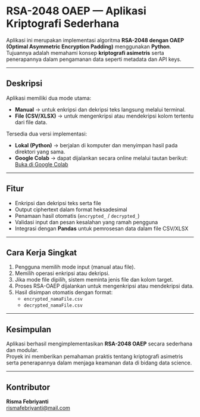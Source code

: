# RSA-2048 OAEP — Aplikasi Kriptografi Sederhana

Aplikasi ini merupakan implementasi algoritma **RSA-2048 dengan OAEP (Optimal Asymmetric Encryption Padding)** menggunakan **Python**.  
Tujuannya adalah memahami konsep **kriptografi asimetris** serta penerapannya dalam pengamanan data seperti metadata dan API keys.

---

## Deskripsi
Aplikasi memiliki dua mode utama:
- **Manual** → untuk enkripsi dan dekripsi teks langsung melalui terminal.  
- **File (CSV/XLSX)** → untuk mengenkripsi atau mendekripsi kolom tertentu dari file data.  

Tersedia dua versi implementasi:
- **Lokal (Python)** → berjalan di komputer dan menyimpan hasil pada direktori yang sama.  
- **Google Colab** → dapat dijalankan secara online melalui tautan berikut:  
  [Buka di Google Colab](https://colab.research.google.com/drive/1CRv0oapQweG3RqIU-owNNLQOcB1uPqUb?usp=sharing)

---

## Fitur
- Enkripsi dan dekripsi teks serta file  
- Output ciphertext dalam format heksadesimal  
- Penamaan hasil otomatis (`encrypted_` / `decrypted_`)  
- Validasi input dan pesan kesalahan yang ramah pengguna  
- Integrasi dengan **Pandas** untuk pemrosesan data dalam file CSV/XLSX  

---

## Cara Kerja Singkat
1. Pengguna memilih mode input (manual atau file).  
2. Memilih operasi enkripsi atau dekripsi.  
3. Jika mode file dipilih, sistem meminta jenis file dan kolom target.  
4. Proses RSA-OAEP dijalankan untuk mengenkripsi atau mendekripsi data.  
5. Hasil disimpan otomatis dengan format:
   - `encrypted_namaFile.csv`
   - `decrypted_namaFile.csv`

---

## Kesimpulan
Aplikasi berhasil mengimplementasikan **RSA-2048 OAEP** secara sederhana dan modular.  
Proyek ini memberikan pemahaman praktis tentang kriptografi asimetris serta penerapannya dalam menjaga keamanan data di bidang data science.

---

## Kontributor
**Risma Febriyanti**  
[rismafebriyanti@mail.com](mailto:rismafebriyanti@mail.com)
